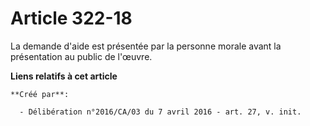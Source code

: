 # Article 322-18

La demande d'aide est présentée par la personne morale avant la présentation au public de l'œuvre.

**Liens relatifs à cet article**

	**Créé par**:

	  - Délibération n°2016/CA/03 du 7 avril 2016 - art. 27, v. init.

